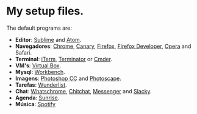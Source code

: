 # My setup files.

The default programs are:

- **Editor**: [Sublime][sublime] and [Atom][atom].
- **Navegadores**: [Chrome][chrome], [Canary][canary], [Firefox][firefox], [Firefox Developer][developer], [Opera][opera] and Safari.
- **Terminal**: [iTerm][iterm], [Terminator][terminator] or [Cmder][cmder].
- **VM's**: [Virtual Box][virtualbox].
- **Mysql**: [Workbench][workbench].
- **Imagens**: [Photoshop CC][photoshop] and [Photoscape][photoscape].
- **Tarefas**: [Wunderlist][wunderlist].
- **Chat**: [Whatschrome][extensions], [Chitchat][extensions], [Messenger][extensions] and [Slacky][extensions].
- **Agenda**: [Sunrise][sunrise].
- **Música**: [Spotify][spotify]

[sublime]: http://www.sublimetext.com/
[atom]: https://atom.io/
[chrome]: https://www.google.com/chrome/browser/desktop/index.html
[canary]: https://www.google.com.br/chrome/browser/canary.html
[firefox]: https://www.mozilla.org/en-US/firefox/new/
[developer]: https://www.mozilla.org/en-US/firefox/developer/
[opera]: http://www.opera.com/
[iterm]: https://www.iterm2.com/
[terminator]: http://gnometerminator.blogspot.com.br/p/introduction.html
[cmder]: http://cmder.net/
[virtualbox]: https://www.virtualbox.org/
[workbench]: https://www.mysql.com/products/workbench/
[photoshop]: http://www.adobe.com/br/products/photoshop.html
[photoscape]: http://www.photoscape.org/ps/main/index.php
[wunderlist]: https://www.wunderlist.com/
[extensions]: https://chrome.google.com/webstore/category/extensions
[sunrise]: https://calendar.sunrise.am/
[spotify]: https://www.spotify.com
